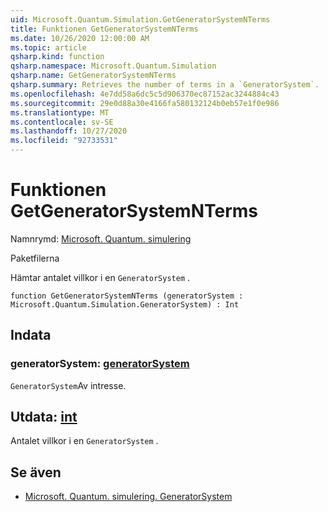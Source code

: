 ```yaml
---
uid: Microsoft.Quantum.Simulation.GetGeneratorSystemNTerms
title: Funktionen GetGeneratorSystemNTerms
ms.date: 10/26/2020 12:00:00 AM
ms.topic: article
qsharp.kind: function
qsharp.namespace: Microsoft.Quantum.Simulation
qsharp.name: GetGeneratorSystemNTerms
qsharp.summary: Retrieves the number of terms in a `GeneratorSystem`.
ms.openlocfilehash: 4e7dd58a6dc5c5d906370ec87152ac3244884c43
ms.sourcegitcommit: 29e0d88a30e4166fa580132124b0eb57e1f0e986
ms.translationtype: MT
ms.contentlocale: sv-SE
ms.lasthandoff: 10/27/2020
ms.locfileid: "92733531"
---
```

# <a name="getgeneratorsystemnterms-function"></a>Funktionen GetGeneratorSystemNTerms

Namnrymd: [Microsoft. Quantum. simulering](xref:Microsoft.Quantum.Simulation)

Paketfilerna [](https://nuget.org/packages/)


Hämtar antalet villkor i en `GeneratorSystem` .

```qsharp
function GetGeneratorSystemNTerms (generatorSystem : Microsoft.Quantum.Simulation.GeneratorSystem) : Int
```


## <a name="input"></a>Indata

### <a name="generatorsystem--generatorsystem"></a>generatorSystem: [generatorSystem](xref:Microsoft.Quantum.Simulation.GeneratorSystem)

`GeneratorSystem`Av intresse.



## <a name="output--int"></a>Utdata: [int](xref:microsoft.quantum.lang-ref.int)

Antalet villkor i en `GeneratorSystem` .

## <a name="see-also"></a>Se även

- [Microsoft. Quantum. simulering. GeneratorSystem](xref:Microsoft.Quantum.Simulation.GeneratorSystem)